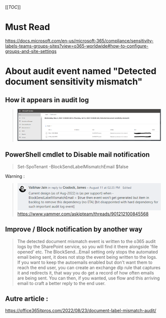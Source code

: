 [[_TOC_]]

# Must Read
https://docs.microsoft.com/en-us/microsoft-365/compliance/sensitivity-labels-teams-groups-sites?view=o365-worldwide#how-to-configure-groups-and-site-settings

# About audit event named "Detected document sensitivity mismatch"
## How it appears in audit log
> ![image.png](/.attachments/image-25f32d38-ce98-4188-bd3b-fc4c9aacf534.png)

## PowerShell cmdlet to Disable mail notification
> Set-SpoTenant -BlockSendLabelMismatchEmail $false

Warning : 
> ![image.png](/.attachments/image-fbf29a92-3016-4c9a-8ae2-6f7aad293e31.png)
https://www.yammer.com/askipteam/threads/901212100845568

## Improve / Block notification by another way
> The detected document mismatch event is written to the o365 audit logs by the SharePoint service, so you will find it there alongside 'file opened' etc. 
The BlockSend...Email setting only stops the automated email being sent, it does not stop the event being written to the logs. 
If you want to keep the autoemails enabled but don't want them to reach the end user, you can create an exchange dlp rule that captures it and redirects it, that way you do get a record of how often emails are being sent. 
You can then, if you wanted, use flow and this arriving email to craft a better reply to the end user.  

## Autre article : 
https://office365itpros.com/2022/08/23/document-label-mismatch-audit/